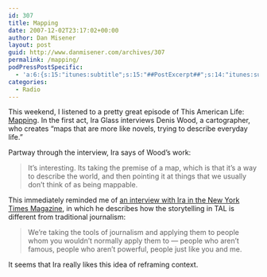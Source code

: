 ```yaml
---
id: 307
title: Mapping
date: 2007-12-02T23:17:02+00:00
author: Dan Misener
layout: post
guid: http://www.danmisener.com/archives/307
permalink: /mapping/
podPressPostSpecific:
  - 'a:6:{s:15:"itunes:subtitle";s:15:"##PostExcerpt##";s:14:"itunes:summary";s:15:"##PostExcerpt##";s:15:"itunes:keywords";s:17:"##WordPressCats##";s:13:"itunes:author";s:10:"##Global##";s:15:"itunes:explicit";s:7:"Default";s:12:"itunes:block";s:7:"Default";}'
categories:
  - Radio
---
```

This weekend, I listened to a pretty great episode of This American Life: [Mapping](http://thislife.org/Radio_Episode.aspx?episode=110). In the first act, Ira Glass interviews <span class="text"><span id="ctl00_Content_Body_lblDescription">Denis Wood, a cartographer, who creates &#8220;maps that are more like novels, trying to describe everyday life.&#8221;</span></span>

Partway through the interview, Ira says of Wood&#8217;s work:

> It&#8217;s interesting. Its taking the premise of a map, which is that it&#8217;s a way to describe the world, and then pointing it at things that we usually don&#8217;t think of as being mappable.

This immediately reminded me of [an interview with Ira in the New York Times Magazine](http://www.nytimes.com/2007/03/04/magazine/04WWLNQ4.t.html), in which he describes how the storytelling in TAL is different from traditional journalism:

> We’re taking the tools of journalism and applying them to people whom you wouldn’t normally apply them to — people who aren’t famous, people who aren’t powerful, people just like you and me.

It seems that Ira really likes this idea of reframing context.